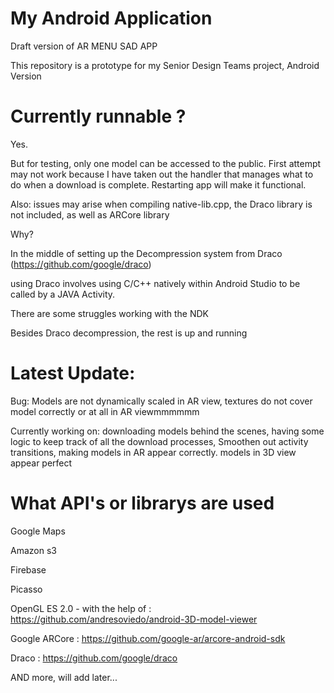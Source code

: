 # My Android Application
Draft version of AR MENU SAD APP

This repository is a prototype for my Senior Design Teams project, Android Version

# Currently runnable ?
Yes.

But for testing, only one model can be accessed to the public. First attempt may not work because I have taken out the handler that manages what to do when a download is complete. Restarting app will make it functional.

 Also: issues may arise when compiling native-lib.cpp, the Draco library is not included, as well as ARCore library

Why?

In the middle of setting up the Decompression system from Draco (https://github.com/google/draco) 

using Draco involves using C/C++ natively within Android Studio to be called by a JAVA Activity.

There are some struggles working with the NDK

Besides Draco decompression, the rest is up and running

# Latest Update:
Bug: Models are not dynamically scaled in AR view, textures do not cover model correctly or at all in AR viewmmmmmm


Currently working on: downloading models behind the scenes, having some logic to
keep track of all the download processes, Smoothen out activity transitions,
making models in AR appear correctly. models in 3D view appear perfect

# What API's or librarys are used 
Google Maps

Amazon s3

Firebase

Picasso

OpenGL ES 2.0 - with the help of : https://github.com/andresoviedo/android-3D-model-viewer

Google ARCore                    : https://github.com/google-ar/arcore-android-sdk

Draco                            : https://github.com/google/draco

AND more, will add later...